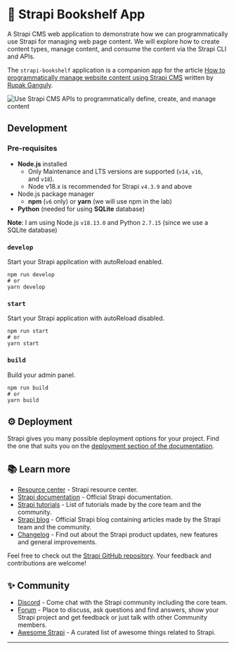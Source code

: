 # 🚀 Strapi Bookshelf App

A Strapi CMS web application to demonstrate how we can programmatically use Strapi for managing web page content. We will explore how to create content types, manage content, and consume the content via the Strapi CLI and APIs.

The `strapi-bookshelf` application is a companion app for the article [How to programmatically manage website content using Strapi CMS](https://rupakganguly.com/posts/how-to-programmatically-manage-website-content-using-strapi-cms/) written by [Rupak Ganguly](https://rupakganguly.com).

![Use Strapi CMS APIs to programmatically define, create, and manage content](https://user-images.githubusercontent.com/8188/220255147-26bc9aab-b7d9-42ee-bf6c-87b1db2fb346.png)

## Development

### Pre-requisites

- **Node.js** installed
	- Only Maintenance and LTS versions are supported (`v14`, `v16`, and `v18`).
	- Node v18.x is recommended for Strapi `v4.3.9` and above
- Node.js package manager
	-  **npm** (`v6` only) or **yarn** (we will use npm in the lab)
- **Python** (needed for using **SQLite** database)

**Note**: I am using Node.js `v18.13.0` and Python `2.7.15` (since we use a SQLite database)

### `develop`

Start your Strapi application with autoReload enabled.

```
npm run develop
# or
yarn develop
```

### `start`

Start your Strapi application with autoReload disabled. 

```
npm run start
# or
yarn start
```

### `build`

Build your admin panel. 

```
npm run build
# or
yarn build
```

## ⚙️ Deployment

Strapi gives you many possible deployment options for your project. Find the one that suits you on the [deployment section of the documentation](https://docs.strapi.io/developer-docs/latest/setup-deployment-guides/deployment.html).

## 📚 Learn more

- [Resource center](https://strapi.io/resource-center) - Strapi resource center.
- [Strapi documentation](https://docs.strapi.io) - Official Strapi documentation.
- [Strapi tutorials](https://strapi.io/tutorials) - List of tutorials made by the core team and the community.
- [Strapi blog](https://docs.strapi.io) - Official Strapi blog containing articles made by the Strapi team and the community.
- [Changelog](https://strapi.io/changelog) - Find out about the Strapi product updates, new features and general improvements.

Feel free to check out the [Strapi GitHub repository](https://github.com/strapi/strapi). Your feedback and contributions are welcome!

## ✨ Community

- [Discord](https://discord.strapi.io) - Come chat with the Strapi community including the core team.
- [Forum](https://forum.strapi.io/) - Place to discuss, ask questions and find answers, show your Strapi project and get feedback or just talk with other Community members.
- [Awesome Strapi](https://github.com/strapi/awesome-strapi) - A curated list of awesome things related to Strapi.

---

